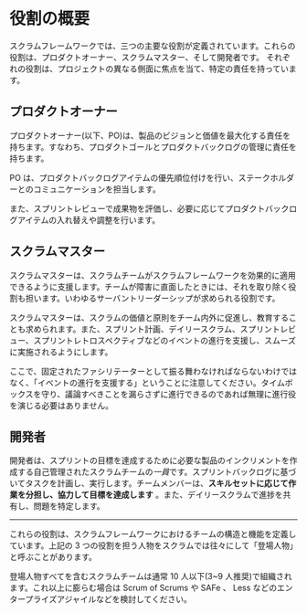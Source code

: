 # 役割の概要

スクラムフレームワークでは、三つの主要な役割が定義されています。これらの役割は、プロダクトオーナー、スクラムマスター、そして開発者です。
それぞれの役割は、プロジェクトの異なる側面に焦点を当て、特定の責任を持っています。

## プロダクトオーナー

プロダクトオーナー(以下、PO)は、製品のビジョンと価値を最大化する責任を持ちます。すなわち、プロダクトゴールとプロダクトバックログの管理に責任を持ちます。

PO は、プロダクトバックログアイテムの優先順位付けを行い、ステークホルダーとのコミュニケーションを担当します。

また、スプリントレビューで成果物を評価し、必要に応じてプロダクトバックログアイテムの入れ替えや調整を行います。

## スクラムマスター

スクラムマスターは、スクラムチームがスクラムフレームワークを効果的に適用できるように支援します。チームが障害に直面したときには、それを取り除く役割も担います。いわゆるサーバントリーダーシップが求められる役割です。

スクラムマスターは、スクラムの価値と原則をチーム内外に促進し、教育することも求められます。また、スプリント計画、デイリースクラム、スプリントレビュー、スプリントレトロスペクティブなどのイベントの進行を支援し、スムーズに実施されるようにします。

ここで、固定されたファシリテーターとして振る舞わなければならないわけではなく、「イベントの進行を支援する」ということに注意してください。タイムボックスを守り、議論すべきことを漏らさずに進行できるのであれば無理に進行役を演じる必要はありません。

## 開発者

開発者は、スプリントの目標を達成するために必要な製品のインクリメントを作成する自己管理されたスクラムチームの*一員*です。スプリントバックログに基づいてタスクを計画し、実行します。チームメンバーは、**スキルセットに応じて作業を分担し、協力して目標を達成します** 。また、デイリースクラムで進捗を共有し、問題を特定します。

---

これらの役割は、スクラムフレームワークにおけるチームの構造と機能を定義しています。上記の 3 つの役割を担う人物をスクラムでは往々にして「登場人物」と呼ぶことがあります。

登場人物すべてを含むスクラムチームは通常 10 人以下(3~9 人推奨)で組織されます。これ以上に膨らむ場合は Scrum of Scrums や SAFe 、 Less などのエンタープライズアジャイルなどを検討してください。
